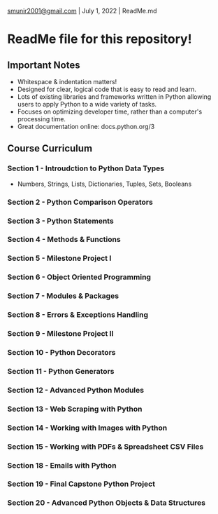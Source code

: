 smunir2001@gmail.com | July 1, 2022 | ReadMe.md
# ReadMe file for this repository!
## Important Notes
* Whitespace & indentation matters!
* Designed for clear, logical code that is easy to read and learn.
* Lots of existing libraries and frameworks written in Python allowing users to apply Python to a wide variety of tasks.
* Focuses on optimizing developer time, rather than a computer's processing time.
* Great documentation online: docs.python.org/3
## Course Curriculum
### Section 1 - Introudction to Python Data Types
* Numbers, Strings, Lists, Dictionaries, Tuples, Sets, Booleans
### Section 2 - Python Comparison Operators
### Section 3 - Python Statements
### Section 4 - Methods & Functions
### Section 5 - Milestone Project I
### Section 6 - Object Oriented Programming
### Section 7 - Modules & Packages
### Section 8 - Errors & Exceptions Handling
### Section 9 - Milestone Project II
### Section 10 - Python Decorators
### Section 11 - Python Generators
### Section 12 - Advanced Python Modules
### Section 13 - Web Scraping with Python
### Section 14 - Working with Images with Python
### Section 15 - Working with PDFs & Spreadsheet CSV Files
### Section 18 - Emails with Python
### Section 19 - Final Capstone Python Project
### Section 20 - Advanced Python Objects & Data Structures